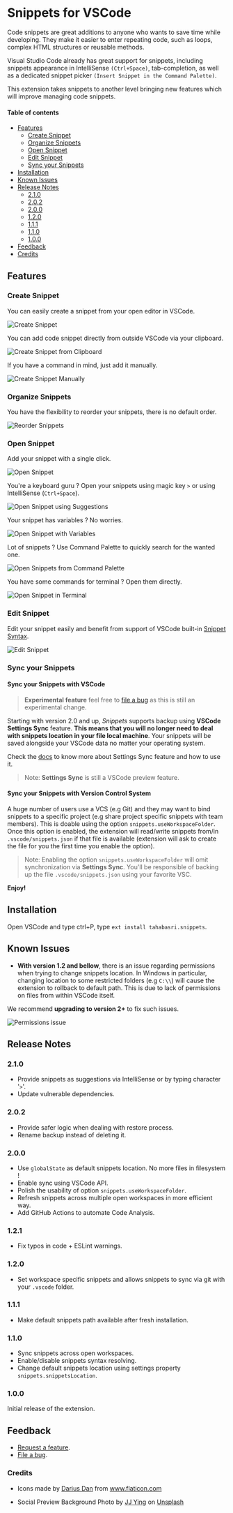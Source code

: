 # Snippets for VSCode <!-- omit in toc -->

Code snippets are great additions to anyone who wants to save time while developing. They make it easier to enter repeating code, such as loops, complex HTML structures or reusable methods.

Visual Studio Code already has great support for snippets, including snippets appearance in IntelliSense `(Ctrl+Space)`, tab-completion, as well as a dedicated snippet picker `(Insert Snippet in the Command Palette)`.

This extension takes snippets to another level bringing new features which will improve managing code snippets.

#### Table of contents  <!-- omit in toc -->
- [Features](#features)
  - [Create Snippet](#create-snippet)
  - [Organize Snippets](#organize-snippets)
  - [Open Snippet](#open-snippet)
  - [Edit Snippet](#edit-snippet)
  - [Sync your Snippets](#sync-your-snippets)
- [Installation](#installation)
- [Known Issues](#known-issues)
- [Release Notes](#release-notes)
  - [2.1.0](#210)
  - [2.0.2](#202)
  - [2.0.0](#200)
  - [1.2.0](#120)
  - [1.1.1](#111)
  - [1.1.0](#110)
  - [1.0.0](#100)
- [Feedback](#feedback)
- [Credits](#credits)

## Features

### Create Snippet

You can easily create a snippet from your open editor in VSCode.

<img src="https://raw.githubusercontent.com/tahabasri/snippets/main/images/features/01-new-snippet.gif" 
alt="Create Snippet">

You can add code snippet directly from outside VSCode via your clipboard.

<img src="https://raw.githubusercontent.com/tahabasri/snippets/main/images/features/02-new-snippet-clipboard.gif" 
alt="Create Snippet from Clipboard">

If you have a command in mind, just add it manually.

<img src="https://raw.githubusercontent.com/tahabasri/snippets/main/images/features/03-new-snippet-manual.gif" 
alt="Create Snippet Manually">

### Organize Snippets

You have the flexibility to reorder your snippets, there is no default order.

<img src="https://raw.githubusercontent.com/tahabasri/snippets/main/images/features/04-snippets-reorder.gif" 
alt="Reorder Snippets">

### Open Snippet

Add your snippet with a single click.

<img src="https://raw.githubusercontent.com/tahabasri/snippets/main/images/features/05-open-snippet-click.gif" 
alt="Open Snippet">

You're a keyboard guru ? Open your snippets using magic key `>` or using IntelliSense (`Ctrl+Space`).

<img src="https://raw.githubusercontent.com/tahabasri/snippets/main/images/features/051-open-snippet-suggestion.gif" 
alt="Open Snippet using Suggestions">

Your snippet has variables ? No worries.

<img src="https://raw.githubusercontent.com/tahabasri/snippets/main/images/features/06-open-intelligent-snippet.gif" 
alt="Open Snippet with Variables">

Lot of snippets ? Use Command Palette to quickly search for the wanted one.

<img src="https://raw.githubusercontent.com/tahabasri/snippets/main/images/features/07-open-snippet-palette.gif" 
alt="Open Snippets from Command Palette">

You have some commands for terminal ? Open them directly.

<img src="https://raw.githubusercontent.com/tahabasri/snippets/main/images/features/08-open-snippet-terminal.gif" 
alt="Open Snippet in Terminal">

### Edit Snippet

Edit your snippet easily and benefit from support of VSCode built-in [Snippet Syntax](https://code.visualstudio.com/docs/editor/userdefinedsnippets#_snippet-syntax).

<img src="https://raw.githubusercontent.com/tahabasri/snippets/main/images/features/09-edit-snippet.gif" 
alt="Edit Snippet">

### Sync your Snippets

#### Sync your Snippets with VSCode

> **Experimental feature** feel free to [file a bug](https://github.com/tahabasri/snippets/issues/new?labels=bug) as this is still an experimental change.

Starting with version 2.0 and up, *Snippets* supports backup using **VSCode Settings Sync** feature. **This means that you will no longer need to deal with snippets location in your file local machine**. Your snippets will be saved alongside your VSCode data no matter your operating system.

Check the [docs](https://code.visualstudio.com/docs/editor/settings-sync) to know more about Settings Sync feature and how to use it.

> Note: **Settings Sync** is still a VSCode preview feature.

#### Sync your Snippets with Version Control System

A huge number of users use a VCS (e.g Git) and they may want to bind snippets to a specific project (e.g share project specific snippets with team members). This is doable using the option `snippets.useWorkspaceFolder`. Once this option is enabled, the extension will read/write snippets from/in `.vscode/snippets.json` if that file is available (extension will ask to create the file for you the first time you enable the option).

> Note: Enabling the option `snippets.useWorkspaceFolder` will omit synchronization via **Settings Sync**. You'll be responsible of backing up the file `.vscode/snippets.json` using your favorite VSC.

**Enjoy!**

## Installation

Open VSCode and type ctrl+P, type `ext install tahabasri.snippets`.

## Known Issues

- **With version 1.2 and bellow**, there is an issue regarding permissions when trying to change snippets location. In Windows in particular, changing location to some restricted folders (e.g `C:\\`) will cause the extension to rollback to default path. This is due to lack of permissions on files from within VSCode itself.

We recommend **upgrading to version 2+** to fix such issues.

<img src="https://raw.githubusercontent.com/tahabasri/snippets/main/images/issues/01-issue-windows-permissions.png" 
alt="Permissions issue">


## Release Notes

### 2.1.0

- Provide snippets as suggestions via IntelliSense or by typing character '`>`'.
- Update vulnerable dependencies.

### 2.0.2

- Provide safer logic when dealing with restore process.
- Rename backup instead of deleting it.

### 2.0.0

- Use `globalState` as default snippets location. No more files in filesystem !
- Enable sync using VSCode API.
- Polish the usability of option `snippets.useWorkspaceFolder`.
- Refresh snippets across multiple open workspaces in more efficient way.
- Add GitHub Actions to automate Code Analysis.

### 1.2.1

- Fix typos in code + ESLint warnings.

### 1.2.0

- Set workspace specific snippets and allows snippets to sync via git with your `.vscode` folder.

### 1.1.1

- Make default snippets path available after fresh installation.

### 1.1.0

- Sync snippets across open workspaces.
- Enable/disable snippets syntax resolving.
- Change default snippets location using settings property `snippets.snippetsLocation`.

### 1.0.0

Initial release of the extension.

## Feedback

* [Request a feature](https://github.com/tahabasri/snippets/issues/new?labels=enhancement).
* [File a bug](https://github.com/tahabasri/snippets/issues/new?labels=bug).

### Credits
- <div>Icons made by <a href="https://www.flaticon.com/authors/darius-dan" title="Darius Dan">Darius Dan</a> from <a href="https://www.flaticon.com/" title="Flaticon">www.flaticon.com</a></div>

- <span>Social Preview Background Photo by <a href="https://unsplash.com/@jjying?utm_source=unsplash&amp;utm_medium=referral&amp;utm_content=creditCopyText">JJ Ying</a> on <a href="https://unsplash.com/?utm_source=unsplash&amp;utm_medium=referral&amp;utm_content=creditCopyText">Unsplash</a></span>

